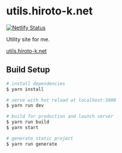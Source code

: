 # utils.hiroto-k.net

[![Netlify Status](https://api.netlify.com/api/v1/badges/dc89336d-c4fd-4cc1-a45c-5fa534dc2eb5/deploy-status)](https://app.netlify.com/sites/root-80/deploys)

Utility site for me.

[utils.hiroto-k.net](https://utils.hiroto-k.net)

## Build Setup

``` bash
# install dependencies
$ yarn install

# serve with hot reload at localhost:3000
$ yarn run dev

# build for production and launch server
$ yarn run build
$ yarn start

# generate static project
$ yarn run generate
```
